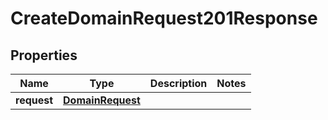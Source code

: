 

# CreateDomainRequest201Response


## Properties

| Name | Type | Description | Notes |
|------------ | ------------- | ------------- | -------------|
|**request** | [**DomainRequest**](DomainRequest.md) |  |  |



